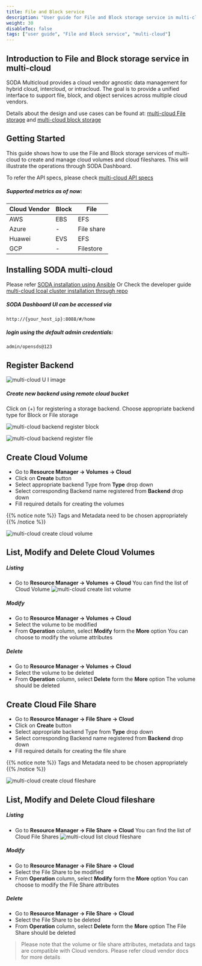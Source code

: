 ```yaml
---
title: File and Block service
description: "User guide for File and Block storage service in multi-cloud"
weight: 30
disableToc: false
tags: ["user guide", "File and Block service", "multi-cloud"]
---
```


## Introduction to File and Block storage service in multi-cloud
SODA Multicloud provides a cloud vendor agnostic data management for hybrid cloud, intercloud, or intracloud. The goal is to provide a unified interface to support file, block, and object services across multiple cloud vendors.

Details about the design and use cases can be found at: [multi-cloud File storage](https://github.com/sodafoundation/architecture-analysis/blob/master/arch-design/multicloud/File_Storage_Service.md) and [multi-cloud block storage](https://github.com/sodafoundation/architecture-analysis/blob/master/arch-design/multicloud/Block_Storage_Service.md)


## Getting Started
This guide shows how to use the File and Block storage services of multi-cloud to create and manage cloud volumes and cloud fileshares. This will illustrate the operations through SODA Dashboard.

To refer the API specs, please check [multi-cloud API specs](https://github.com/sodafoundation/multi-cloud/blob/master/openapi-spec/swagger.yaml)

##### Supported metrics as of now:

|Cloud Vendor|Block|File|
|--------|----|-----|
|AWS|EBS|EFS|
|Azure|-|File share|
|Huawei|EVS|EFS|
|GCP|-|Filestore|

## Installing SODA multi-cloud
Please refer [SODA installation using Ansible](https://docs.sodafoundation.io/soda-gettingstarted/installation-using-ansible/)
Or Check the developer guide [multi-cloud lcoal cluster installation through repo](https://docs.sodafoundation.io/guides/developer-guides/multi-cloud/)

##### SODA Dashboard UI can be accessed via
	http://{your_host_ip}:8088/#/home

##### login using the default admin credentials: 
	admin/opensds@123 

## Register Backend
![multi-cloud U	I image  ](soda_home.png?raw=true)
##### Create  new backend  using remote cloud bucket
Click on (+) for registering a storage backend. Choose appropriate backend type for Block or File storage

![multi-cloud backend register block](soda_cloud_block_register.png?raw=true)

![multi-cloud backend register file ](soda_cloud_fs_register.png?raw=true)

## Create Cloud Volume

* Go to **Resource Manager -> Volumes -> Cloud**
* Click on **Create** button
* Select appropriate backend Type from **Type** drop down
* Select corresponding Backend name registered from **Backend** drop down
* Fill required details for creating the volumes

{{% notice note %}}
Tags and Metadata need to be chosen appropriately
{{% /notice %}}

![multi-cloud create cloud volume](soda_cloud_vol_create.png)

## List, Modify and Delete Cloud Volumes
##### Listing
* Go to **Resource Manager -> Volumes -> Cloud**
You can find the list of Cloud Volume
![multi-cloud create list volume](soda_cloud_volume_list.png)

##### Modify
* Go to **Resource Manager -> Volumes -> Cloud**
* Select the volume to be modified
* From **Operation** column, select **Modify** form the **More** option
You can choose to modify the volume attributes

##### Delete
* Go to **Resource Manager -> Volumes -> Cloud**
* Select the volume to be deleted
* From **Operation** column, select **Delete** form the **More** option
The volume should be deleted

## Create Cloud File Share

* Go to **Resource Manager -> File Share -> Cloud**
* Click on **Create** button
* Select appropriate backend Type from **Type** drop down
* Select corresponding Backend name registered from **Backend** drop down
* Fill required details for creating the file share

{{% notice note %}}
Tags and Metadata need to be chosen appropriately
{{% /notice %}}

![multi-cloud create cloud fileshare](soda_create_fs.png)

## List, Modify and Delete Cloud fileshare
##### Listing
* Go to **Resource Manager -> File Share -> Cloud**
You can find the list of Cloud File Shares
![multi-cloud list cloud fileshare](soda_cloud_fs_list.png)

##### Modify
* Go to **Resource Manager -> File Share -> Cloud**
* Select the File Share to be modified
* From **Operation** column, select **Modify** form the **More** option
You can choose to modify the File Share attributes

##### Delete
* Go to **Resource Manager -> File Share -> Cloud**
* Select the File Share to be deleted
* From **Operation** column, select **Delete** form the **More** option
The File Share should be deleted

> Please note that the volume or file share attributes, metadata and tags are compatible with Cloud vendors. Please refer cloud vendor docs for more details
